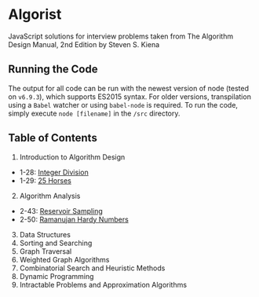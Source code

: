 # Algorist
JavaScript solutions for interview problems taken from The Algorithm Design Manual, 2nd Edition by Steven S. Kiena

## Running the Code
The output for all code can be run with the newest version of node (tested on `v6.9.3`), which supports ES2015 syntax.
For older versions, transpilation using a `Babel` watcher or using `babel-node` is required. To run the code, simply 
execute `node [filename]` in the `/src` directory.

## Table of Contents
1. Introduction to Algorithm Design
  - 1-28: [Integer Division](https://github.com/chrswt/algorist/blob/master/src/1-28-integerDivision.js)
  - 1-29: [25 Horses](https://github.com/chrswt/algorist/blob/master/src/1-29-25horses.js)
2. Algorithm Analysis
  - 2-43: [Reservoir Sampling](https://github.com/chrswt/algorist/blob/master/src/2-43-reservoirSampling.js)
  - 2-50: [Ramanujan Hardy Numbers](https://github.com/chrswt/algorist/blob/master/src/2-50-ramanujan-hardy.js)
3. Data Structures
4. Sorting and Searching
5. Graph Traversal
6. Weighted Graph Algorithms
7. Combinatorial Search and Heuristic Methods
8. Dynamic Programming
9. Intractable Problems and Approximation Algorithms
